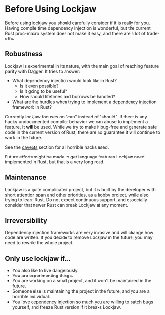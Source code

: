 # Before Using Lockjaw

Before using lockjaw you should carefully consider if it is really for you. Having compile time
dependency injection is wonderful, but the current Rust proc-macro system does not make it easy, and
there are a lot of trade-offs.

## Robustness

Lockjaw is experimental in its nature, with the main goal of reaching feature parity with Dagger. It
tries to answer:

* What dependency injection would look like in Rust?
    * Is it even possible?
    * Is it going to be useful?
    * How should lifetimes and borrows be handled?
* What are the hurdles when trying to implement a dependency injection framework in Rust?

Currently lockjaw focuses on "can" instead of "should". If there is any hacky undocumented compiler
behavior we can abuse to implement a feature, It **will** be used. While we try to make it bug-free
and generate safe code in the current version of Rust, there are no guarantee it will continue to
work in the future.

See the [caveats](caveats.md) section for all horrible hacks used.

Future efforts might be made to get language features Lockjaw need implemented in Rust, but that is
a very long road.

## Maintenance

Lockjaw is a quite complicated project, but it is built by the developer with short attention span
and other priorities, as a hobby project, while also trying to learn Rust. Do not expect continuous
support, and especially consider that newer Rust can break Lockjaw at any moment.

## Irreversibility

Dependency injection frameworks are very invasive and will change how code are written. If you
decide to remove Lockjaw in the future, you may need to rewrite the whole project.

## Only use lockjaw if...

* You also like to live dangerously.
* You are experimenting things.
* You are working on a small project, and it won't be maintained in the future.
* Someone else is maintaining the project in the future, and you are a horrible individual.
* You love dependency injection so much you are willing to patch bugs yourself, and freeze Rust
  version if it breaks Lockjaw.
